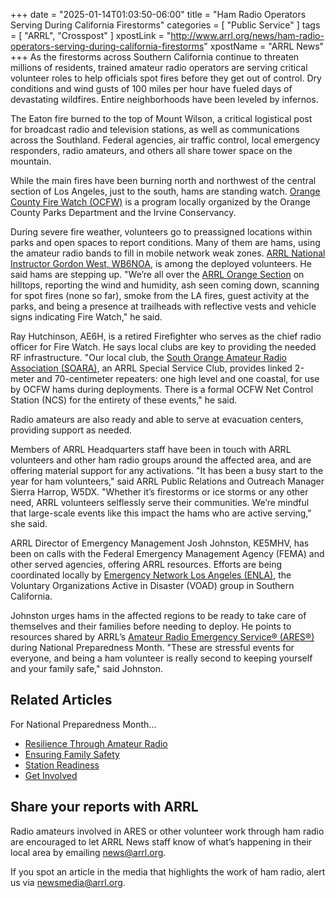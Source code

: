 +++
date = "2025-01-14T01:03:50-06:00"
title = "Ham Radio Operators Serving During California Firestorms"
categories = [ "Public Service" ]
tags = [ "ARRL", "Crosspost" ]
xpostLink = "http://www.arrl.org/news/ham-radio-operators-serving-during-california-firestorms"
xpostName = "ARRL News"
+++
As the firestorms across Southern California continue to threaten
millions of residents, trained amateur radio operators are serving
critical volunteer roles to help officials spot fires before they get
out of control. Dry conditions and wind gusts of 100 miles per hour have
fueled days of devastating wildfires. Entire neighborhoods have been
leveled by infernos.
<!--more-->

The Eaton fire burned to the top of Mount Wilson, a critical
logistical post for broadcast radio and television stations, as well
as communications across the Southland. Federal agencies, air traffic
control, local emergency responders, radio amateurs, and others all
share tower space on the mountain.

While the main fires have been burning north and northwest of the
central section of Los Angeles, just to the south, hams are standing
watch. [Orange County Fire Watch \(OCFW\)][OCFW] is a program locally
organized by the Orange County Parks Department and the Irvine
Conservancy.

[OCFW]:https://ocparks.com/about-us/volunteer/orange-county-fire-watch

During severe fire weather, volunteers go to preassigned locations
within parks and open spaces to report conditions. Many of them are
hams, using the amateur radio bands to fill in mobile network weak
zones.  [ARRL National Instructor Gordon West, WB6NOA][gordo],
is among the deployed volunteers. He said hams are stepping up. "We’re
all over the [ARRL Orange Section][orange] on hilltops, reporting the
wind and humidity, ash seen coming down, scanning for spot fires (none
so far), smoke from the LA fires, guest activity at the parks, and
being a presence at trailheads with reflective vests and vehicle signs
indicating Fire Watch," he said.

[gordo]:https://www.arrl.org/gordon-west
[orange]:https://www.arrl.org/Groups/view/orange

Ray Hutchinson, AE6H, is a retired Firefighter who serves as the
chief radio officer for Fire Watch. He says local clubs are key to
providing the needed RF infrastructure. "Our local club, the
[South Orange Amateur Radio Association \(SOARA\)][SOARA], an ARRL
Special Service Club, provides linked 2-meter and 70-centimeter
repeaters: one high level and one coastal, for use by OCFW hams during
deployments. There is a formal OCFW Net Control Station (NCS) for the
entirety of these events," he said.

[SOARA]:https://www.soara.org/

Radio amateurs are also ready and able to serve at evacuation centers,
providing support as needed.

Members of ARRL Headquarters staff have been in touch with ARRL
volunteers and other ham radio groups around the affected area, and are
offering material support for any activations. "It has been a busy start
to the year for ham volunteers," said ARRL Public Relations and Outreach
Manager Sierra Harrop, W5DX. "Whether it’s firestorms or ice storms
or any other need, ARRL volunteers selflessly serve their communities.
We’re mindful that large-scale events like this impact the hams who
are active serving," she said.

ARRL Director of Emergency Management Josh Johnston, KE5MHV, has been
on calls with the Federal Emergency Management Agency (FEMA) and
other served agencies, offering ARRL resources. Efforts are being
coordinated locally by [Emergency Network Los Angeles \(ENLA\)][ENLA],
the Voluntary Organizations Active in Disaster (VOAD) group in Southern
California.

[ENLA]:https://enla.org/

Johnston urges hams in the affected regions to be ready to take care of
themselves and their families before needing to deploy. He points to
resources shared by ARRL’s
[Amateur Radio Emergency Service&reg; \(ARES&reg;\)][ARES]
during National Preparedness Month. "These are stressful events for
everyone, and being a ham volunteer is really second to keeping yourself
and your family safe," said Johnston.

[ARES]:http://www.arrl.org/ares

## Related Articles

For National Preparedness Month...

* [Resilience Through Amateur Radio][L1]
* [Ensuring Family Safety][L2]
* [Station Readiness][L3]
* [Get Involved][L4]

[L1]:https://www.arrl.org/news/resilience-through-amateur-radio-for-national-preparedness-month
[L2]:https://www.arrl.org/news/national-preparedness-month-ensuring-family-safety
[L3]:https://www.arrl.org/news/national-preparedness-month-station-readiness
[L4]:https://www.arrl.org/news/national-preparedness-month-get-involved

## Share your reports with ARRL

Radio amateurs involved in ARES or other volunteer work through ham
radio are encouraged to let ARRL News staff know of what’s happening
in their local area by emailing [news@arrl.org](mailto:news@arrl.org).

If you spot an article in the media that highlights the work of ham
radio, alert us via [newsmedia@arrl.org](mailto:newsmedia@arrl.org).
